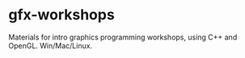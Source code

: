 # gfx-workshops
Materials for intro graphics programming workshops, using C++ and OpenGL. Win/Mac/Linux.
